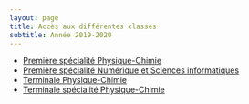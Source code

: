 ```yaml
---
layout: page
title: Accès aux différentes classes
subtitle: Année 2019-2020
---
```



- [Première spécialité Physique-Chimie]({{site-url}}/ressources/1-spe-pc/)
- [Première spécialité Numérique et Sciences informatiques]({{site-url}}/ressources/1-spe-nsi/)
- [Terminale Physique-Chimie]({{site-url}}/ressources/ts-pc/)
- [Terminale spécialité Physique-Chimie]({{site-url}}/ressources/ts-spe-pc/)
